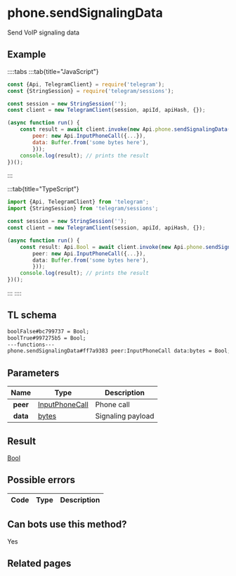 # phone.sendSignalingData

Send VoIP signaling data

## Example

::::tabs
:::tab{title="JavaScript"}

```js
const {Api, TelegramClient} = require('telegram');
const {StringSession} = require('telegram/sessions');

const session = new StringSession('');
const client = new TelegramClient(session, apiId, apiHash, {});

(async function run() {
    const result = await client.invoke(new Api.phone.sendSignalingData({
		peer: new Api.InputPhoneCall({...}),
		data: Buffer.from('some bytes here'),
		}));
    console.log(result); // prints the result
})();

```

:::

:::tab{title="TypeScript"}

```ts
import {Api, TelegramClient} from 'telegram';
import {StringSession} from 'telegram/sessions';

const session = new StringSession('');
const client = new TelegramClient(session, apiId, apiHash, {});

(async function run() {
    const result: Api.Bool = await client.invoke(new Api.phone.sendSignalingData({
		peer: new Api.InputPhoneCall({...}),
		data: Buffer.from('some bytes here'),
		}));
    console.log(result); // prints the result
})();

```

:::
::::

## TL schema

```txt
boolFalse#bc799737 = Bool;
boolTrue#997275b5 = Bool;
---functions---
phone.sendSignalingData#ff7a9383 peer:InputPhoneCall data:bytes = Bool;
```

## Parameters

|   Name   | Type                                                            | Description       |
| :------: | --------------------------------------------------------------- | ----------------- |
| **peer** | [InputPhoneCall](https://core.telegram.org/type/InputPhoneCall) | Phone call        |
| **data** | [bytes](https://core.telegram.org/type/bytes)                   | Signaling payload |

## Result

[Bool](https://core.telegram.org/type/Bool)

## Possible errors

| Code | Type | Description |
| :--: | ---- | ----------- |

## Can bots use this method?

Yes

## Related pages
